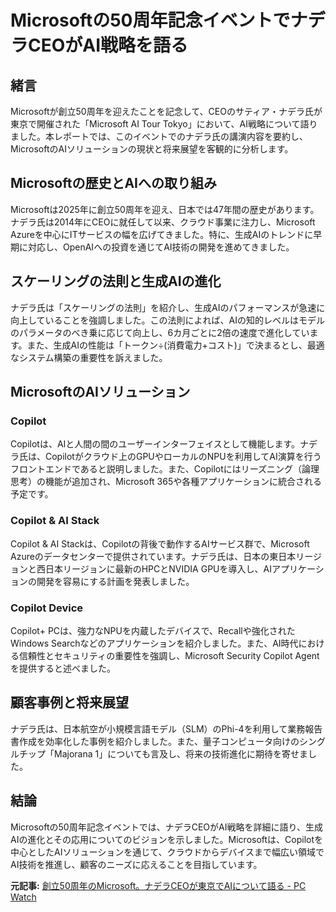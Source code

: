 # Microsoftの50周年記念イベントでナデラCEOがAI戦略を語る

## 緒言

Microsoftが創立50周年を迎えたことを記念して、CEOのサティア・ナデラ氏が東京で開催された「Microsoft AI Tour Tokyo」において、AI戦略について語りました。本レポートでは、このイベントでのナデラ氏の講演内容を要約し、MicrosoftのAIソリューションの現状と将来展望を客観的に分析します。

## Microsoftの歴史とAIへの取り組み

Microsoftは2025年に創立50周年を迎え、日本では47年間の歴史があります。ナデラ氏は2014年にCEOに就任して以来、クラウド事業に注力し、Microsoft Azureを中心にITサービスの幅を広げてきました。特に、生成AIのトレンドに早期に対応し、OpenAIへの投資を通じてAI技術の開発を進めてきました。

## スケーリングの法則と生成AIの進化

ナデラ氏は「スケーリングの法則」を紹介し、生成AIのパフォーマンスが急速に向上していることを強調しました。この法則によれば、AIの知的レベルはモデルのパラメータのべき乗に応じて向上し、6カ月ごとに2倍の速度で進化しています。また、生成AIの性能は「トークン÷(消費電力+コスト)」で決まるとし、最適なシステム構築の重要性を訴えました。

## MicrosoftのAIソリューション

### Copilot

Copilotは、AIと人間の間のユーザーインターフェイスとして機能します。ナデラ氏は、Copilotがクラウド上のGPUやローカルのNPUを利用してAI演算を行うフロントエンドであると説明しました。また、Copilotにはリーズニング（論理思考）の機能が追加され、Microsoft 365や各種アプリケーションに統合される予定です。

### Copilot & AI Stack

Copilot & AI Stackは、Copilotの背後で動作するAIサービス群で、Microsoft Azureのデータセンターで提供されています。ナデラ氏は、日本の東日本リージョンと西日本リージョンに最新のHPCとNVIDIA GPUを導入し、AIアプリケーションの開発を容易にする計画を発表しました。

### Copilot Device

Copilot+ PCは、強力なNPUを内蔵したデバイスで、Recallや強化されたWindows Searchなどのアプリケーションを紹介しました。また、AI時代における信頼性とセキュリティの重要性を強調し、Microsoft Security Copilot Agentを提供すると述べました。

## 顧客事例と将来展望

ナデラ氏は、日本航空が小規模言語モデル（SLM）のPhi-4を利用して業務報告書作成を効率化した事例を紹介しました。また、量子コンピュータ向けのシングルチップ「Majorana 1」についても言及し、将来の技術進化に期待を寄せました。

## 結論

Microsoftの50周年記念イベントでは、ナデラCEOがAI戦略を詳細に語り、生成AIの進化とその応用についてのビジョンを示しました。Microsoftは、Copilotを中心としたAIソリューションを通じて、クラウドからデバイスまで幅広い領域でAI技術を推進し、顧客のニーズに応えることを目指しています。

**元記事:** [創立50周年のMicrosoft。ナデラCEOが東京でAIについて語る - PC Watch](https://pc.watch.impress.co.jp/docs/news/2001866.html)